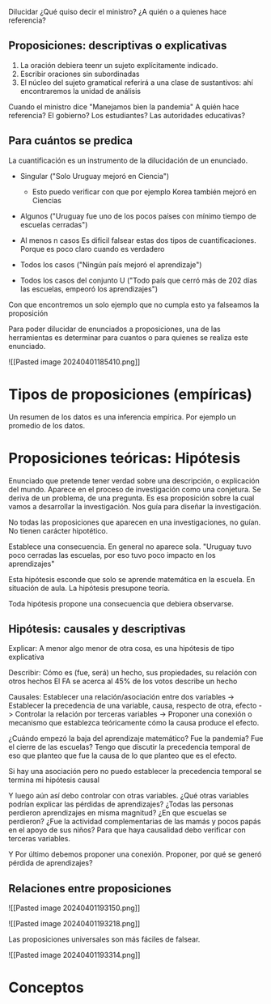 Dilucidar 
¿Qué quiso decir el ministro?
¿A quién o a quienes hace referencia?

## Proposiciones: descriptivas o explicativas

1. La oración debiera teenr un sujeto explícitamente indicado. 
2. Escribir oraciones sin subordinadas
3. El núcleo del sujeto gramatical referirá a una clase de sustantivos: ahí encontraremos la unidad de análisis


Cuando el ministro dice 
"Manejamos bien la pandemia"
A quién hace referencia? El gobierno? Los estudiantes? Las autoridades educativas?

## Para cuántos se predica

La cuantificación es un instrumento de la dilucidación de un enunciado.

- Singular ("Solo Uruguay mejoró en Ciencia")
	- Esto puedo verificar con que por ejemplo Korea también mejoró en Ciencias
- Algunos ("Uruguay fue uno de los pocos países con mínimo tiempo de escuelas cerradas")
- Al menos n casos
Es dificil falsear estas dos tipos de cuantificaciones. Porque es poco claro cuando es verdadero

- Todos los casos ("Ningún país mejoró el aprendizaje")
- Todos los casos del conjunto U ("Todo país que cerró más de 202 días las escuelas, empeoró los aprendizajes")

Con que encontremos un solo ejemplo que no cumpla esto ya falseamos la proposición


Para poder dilucidar de enunciados a proposiciones, una de las herramientas es determinar para cuantos o para quienes se realiza este enunciado.

![[Pasted image 20240401185410.png]]


# Tipos de proposiciones (empíricas)

Un resumen de los datos es una inferencia empírica. Por ejemplo un promedio de los datos. 

# Proposiciones teóricas: Hipótesis

Enunciado que pretende tener verdad sobre una descripción, o explicación del mundo. Aparece en el proceso de investigación como una conjetura. Se deriva de un problema, de una pregunta. Es esa proposición sobre la cual vamos a desarrollar la investigación. 
Nos guía para diseñar la investigación.

No todas las proposiciones que aparecen en una investigaciones, no guían. No tienen carácter hipotético.


Establece una consecuencia. En general no aparece sola. 
"Uruguay tuvo poco cerradas las escuelas, por eso tuvo poco impacto en los aprendizajes"

Esta hipótesis esconde que solo se aprende matemática en la escuela. En situación de aula. La hipótesis presupone teoría. 


Toda hipótesis propone una consecuencia que debiera observarse. 


## Hipótesis: causales y descriptivas

Explicar: 
A menor algo menor de otra cosa, es una hipótesis de tipo explicativa

Describir: Cómo es (fue, será) un hecho, sus propiedades, su relación con otros hechos
El FA se acerca al 45% de los votos describe un hecho



Causales:
Establecer una relación/asociación entre dos variables -> Establecer la precedencia de una variable, causa, respecto de otra, efecto -> Controlar la relación por terceras variables -> Proponer una conexión o mecanismo que establezca teóricamente cómo la causa produce el efecto.


¿Cuándo empezó la baja del aprendizaje matemático? Fue la pandemia? Fue el cierre de las escuelas?
Tengo que discutir la precedencia temporal de eso que planteo que fue la causa de lo que planteo que es el efecto.

Si hay una asociación pero no puedo establecer la precedencia temporal se termina mi hipótesis causal


Y luego aún así debo controlar con otras variables. ¿Qué otras variables podrían explicar las pérdidas de aprendizajes?
¿Todas las personas perdieron aprendizajes en misma magnitud? ¿En que escuelas se perdieron? ¿Fue la actividad complementarias de las mamás y pocos papás en el apoyo de sus niños? 
Para que haya causalidad debo verificar con terceras variables.



Y Por último debemos proponer una conexión. Proponer, por qué se generó pérdida de aprendizajes?



## Relaciones entre proposiciones

![[Pasted image 20240401193150.png]]

![[Pasted image 20240401193218.png]]

Las proposiciones universales son más fáciles de falsear. 

![[Pasted image 20240401193314.png]]



# Conceptos
